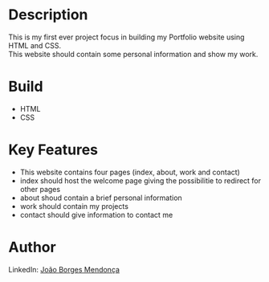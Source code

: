 # Description
This is my first ever project focus in building my Portfolio website using HTML and CSS.<br>
This website should contain some personal information and show my work.

# Build
- HTML
- CSS

# Key Features
- This website contains four pages (index, about, work and contact)<br>
- index should host the welcome page giving the possibilitie to redirect for other pages<br>
- about shoud contain a brief personal information<br>
- work should contain my projects<br>
- contact should give information to contact me<br>

# Author
LinkedIn: [João Borges Mendonça](https://www.linkedin.com/in/jbm0288a26b/)
